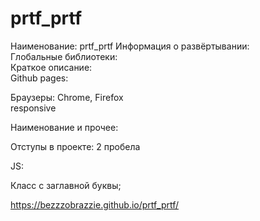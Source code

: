 # prtf_prtf

Наименование: prtf_prtf 
Информация о развёртывании:  
Глобальные библиотеки:  
Краткое описание:   
Github pages:  
  
Браузеры: Chrome, Firefox  
responsive  
  


Наименование и прочее: 

Отступы в проекте: 2 пробела

JS:

Класс с заглавной буквы;


https://bezzzobrazzie.github.io/prtf_prtf/